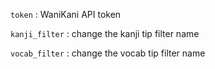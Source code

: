 `token` : WaniKani API token

`kanji_filter` : change the kanji tip filter name

`vocab_filter` : change the vocab tip filter name